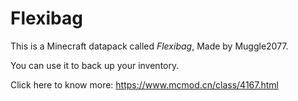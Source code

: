 # Flexibag

This is a Minecraft datapack called *Flexibag*, Made by Muggle2077.

You can use it to back up your inventory.

Click here to know more: https://www.mcmod.cn/class/4167.html
